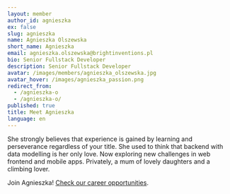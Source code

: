 ```yaml
---
layout: member
author_id: agnieszka
ex: false
slug: agnieszka
name: Agnieszka Olszewska
short_name: Agnieszka
email: agnieszka.olszewska@brightinventions.pl
bio: Senior Fullstack Developer
description: Senior Fullstack Developer
avatar: /images/members/agnieszka_olszewska.jpg
avatar_hover: /images/agnieszka_passion.png
redirect_from:
  - /agnieszka-o
  - /agnieszka-o/
published: true
title: Meet Agnieszka
language: en
---
```

She strongly believes that experience is gained by learning and perseverance regardless of your title. She used to think that backend with data modelling is her only love. Now exploring new challenges in web frontend and mobile apps. Privately, a mum of lovely daughters and a climbing lover.

Join Agnieszka! [Check our career opportunities](/career).
